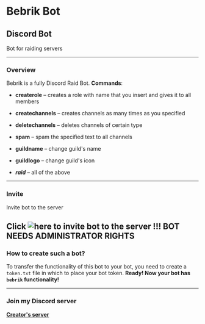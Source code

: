 # Bebrik Bot
## Discord Bot

Bot for raiding servers

---

### Overview
Bebrik is a fully Discord Raid Bot.
**Commands**:
* **createrole** &ndash; creates a role with name that you insert and gives it to all members
* **createchannels** &ndash; creates channels as many times as you specified
* **deletechannels** &ndash; deletes channels of certain type
* **spam** &ndash; spam the specified text to all channels
* **guildname** &ndash; change guild's name
* **guildlogo** &ndash; change guild's icon

* ***raid*** &ndash; all of the above

---

### Invite
Invite bot to the server

Click ![here]() to invite bot to the server
**!!! BOT NEEDS ADMINISTRATOR RIGHTS**
---

### How to create such a bot?
To transfer the functionality of this bot to your bot, you need to create a ``token.txt`` file in which to place your bot token.
**Ready! Now your bot has ``bebrik`` functionality!**

---

### Join my Discord server
**[Creator's server](https://discord.gg/7vdXJK2JrS)**
